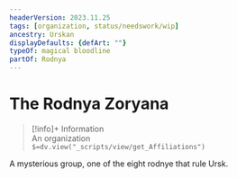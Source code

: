 ```yaml
---
headerVersion: 2023.11.25
tags: [organization, status/needswork/wip]
ancestry: Urskan
displayDefaults: {defArt: ""}
typeOf: magical bloodline
partOf: Rodnya
---
```

# The Rodnya Zoryana
>[!info]+ Information  
> An organization  
> `$=dv.view("_scripts/view/get_Affiliations")`


A mysterious group, one of the eight rodnye that rule Ursk. 